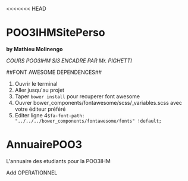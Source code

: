 <<<<<<< HEAD
# POO3IHMSitePerso
**by Mathieu Molinengo**

*COURS POO3IHM SI3 ENCADRE PAR Mr. PIGHETTI*

##FONT AWESOME DEPENDENCES##

1. Ouvrir le terminal
2. Aller jusqu'au projet
3. Taper `bower install` pour recuperer font awesome
4. Ouvrer bower_components/fontawesome/scss/_variables.scss avec votre éditeur préféré
5. Editer ligne 4`$fa-font-path:        "../../../bower_components/fontawesome/fonts" !default;`


# AnnuairePOO3
L'annuaire des etudiants pour la POO3IHM

Add OPERATIONNEL


